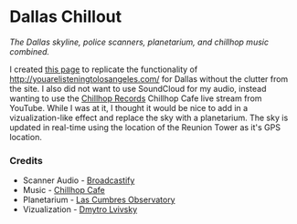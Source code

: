 # Dallas Chillout
_The Dallas skyline, police scanners, planetarium, and chillhop music combined._

I created [this page](http://chill.shadow.systems/) to replicate the functionality of http://youarelisteningtolosangeles.com/ for Dallas without the clutter from the site. I also did not want to use SoundCloud for my audio, instead wanting to use the [Chillhop Records](http://chillhoprecords.com/) Chillhop Cafe live stream from YouTube. While I was at it, I thought it would be nice to add in a vizualization-like effect and replace the sky with a planetarium. The sky is updated in real-time using the location of the Reunion Tower as it's GPS location.

### Credits
* Scanner Audio - [Broadcastify](http://broadcastify.com/)
* Music - [Chillhop Cafe](https://www.youtube.com/channel/UCOxqgCwgOqC2lMqC5PYz_Dg)
* Planetarium - [Las Cumbres Observatory](http://virtualsky.lco.global/)
* Vizualization - [Dmytro Lvivsky](http://codepen.io/UnforbiddenYet/pen/mOmrvB)
